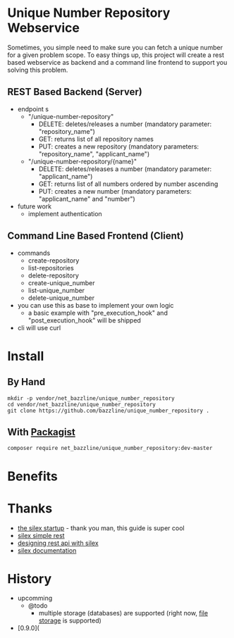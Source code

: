 # Unique Number Repository Webservice

Sometimes, you simple need to make sure you can fetch a unique number for a given problem scope. 
To easy things up, this project will create a rest based webservice as backend and a command line frontend to support you solving this problem.

## REST Based Backend (Server)

* endpoint s
    * "/unique-number-repository"
        * DELETE: deletes/releases a number (mandatory parameter: "repository_name")
        * GET: returns list of all repository names
        * PUT: creates a new repository (mandatory parameters: "repository_name", "applicant_name")
    * "/unique-number-repository/{name}"
        * DELETE: deletes/releases a number (mandatory parameter: "applicant_name")
        * GET: returns list of all numbers ordered by number ascending
        * PUT: creates a new number (mandatory parameters: "applicant_name" and "number")
* future work
    * implement authentication

## Command Line Based Frontend (Client)

* commands
    * create-repository <host> <applicant name> <repository name>
    * list-repositories <host>
    * delete-repository <host> <repository name>
    * create-unique_number <host> <applicant name> <repository name>
    * list-unique_number <host> <repository name>
    * delete-unique_number <host> <repository name> <number>
* you can use this as base to implement your own logic 
    * a basic example with "pre_execution_hook" and "post_execution_hook" will be shipped
* cli will use curl

# Install

## By Hand

    mkdir -p vendor/net_bazzline/unique_number_repository
    cd vendor/net_bazzline/unique_number_repository
    git clone https://github.com/bazzline/unique_number_repository .

## With [Packagist](https://packagist.org/packages/net_bazzline/unique_number_repository)

    composer require net_bazzline/unique_number_repository:dev-master

# Benefits

# Thanks

* [the silex startup](http://sleep-er.co.uk/blog/2013/Creating-a-simple-REST-application-with-Silex/) - thank you man, this guide is super cool
* [silex simple rest](https://github.com/vesparny/silex-simple-rest/blob/master/src/app.php)
* [designing rest api with silex](https://speakerdeck.com/hhamon/designing-rest-api-with-silex)
* [silex documentation](http://silex.sensiolabs.org/documentation)

# History

* upcomming
    * @todo
        * multiple storage (databases) are supported (right now, [file storage](https://github.com/bazzline/php_component_database_file_storage) is supported)
* [0.9.0](
